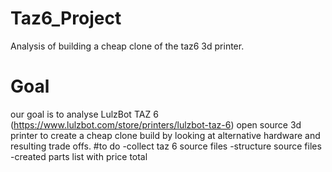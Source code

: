 # Taz6_Project
Analysis of building a cheap clone of the taz6 3d printer. 
# Goal
our goal is to analyse LulzBot TAZ 6 (https://www.lulzbot.com/store/printers/lulzbot-taz-6) open source 3d printer to create a cheap clone build by looking at alternative hardware and resulting trade offs.
#to do
    -collect taz 6 source files
    -structure source files
    -created parts list with price total
